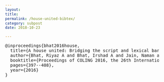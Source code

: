 ```yaml
---
layout: 
title: 
permalink: /house-united-bibtex/
category: subpost
date: 2018-10-23

---
```


<pre>
@inproceedings{bhat2016house,
  title={A house united: Bridging the script and lexical barrier between hindi and urdu},
  author={Bhat, Riyaz A and Bhat, Irshad A and Jain, Naman and Sharma, Dipti Misra},
  booktitle={Proceedings of COLING 2016, the 26th International Conference on Computational Linguistics: Technical Papers},
  pages={397--408},
  year={2016}
}
</pre>
